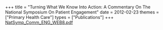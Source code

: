 +++
title = "Turning What We Know Into Action: A Commentary On The National Symposium On Patient Engagement"
date = 2012-02-23
themes = ["Primary Health Care"]
types = ["Publications"]
+++
[NatSymp\_Comm\_ENG\_WEB8.pdf](/files/NatSymp_Comm_ENG_WEB8.pdf)
